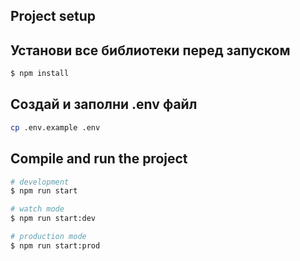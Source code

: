 

## Project setup
## Установи все библиотеки перед запуском

```bash
$ npm install
```
## Создай и заполни .env файл
```bash
cp .env.example .env
```
## Compile and run the project

```bash
# development
$ npm run start

# watch mode
$ npm run start:dev

# production mode
$ npm run start:prod
```


